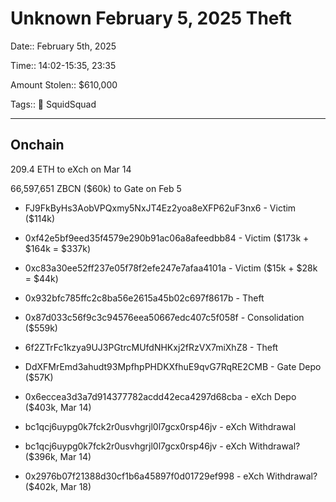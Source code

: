 # Unknown February 5, 2025 Theft

Date:: February 5th, 2025

Time:: 14:02-15:35, 23:35

Amount Stolen:: $610,000

Tags:: 🔑 SquidSquad

---


## Onchain

209.4 ETH to eXch on Mar 14

66,597,651 ZBCN ($60k) to Gate on Feb 5


- FJ9FkByHs3AobVPQxmy5NxJT4Ez2yoa8eXFP62uF3nx6 - Victim ($114k)
- 0xf42e5bf9eed35f4579e290b91ac06a8afeedbb84 - Victim ($173k + $164k = $337k)
- 0xc83a30ee52ff237e05f78f2efe247e7afaa4101a - Victim ($15k + $28k = $44k)

- 0x932bfc785ffc2c8ba56e2615a45b02c697f8617b - Theft
- 0x87d033c56f9c3c94576eea50667edc407c5f058f - Consolidation ($559k)
- 6f2ZTrFc1kzya9UJ3PGtrcMUfdNHKxj2fRzVX7miXhZ8 - Theft
- DdXFMrEmd3ahudt93MpfhpPHDKXfhuE9qvG7RqRE2CMB - Gate Depo ($57K)

- 0x6eccea3d3a7d914377782acdd42eca4297d68cba - eXch Depo ($403k, Mar 14)
- bc1qcj6uypg0k7fck2r0usvhgrjl0l7gcx0rsp46jv - eXch Withdrawal

- bc1qcj6uypg0k7fck2r0usvhgrjl0l7gcx0rsp46jv - eXch Withdrawal? ($396k, Mar 14)
- 0x2976b07f21388d30cf1b6a45897f0d01729ef998 - eXch Withdrawal? ($402k, Mar 18)

